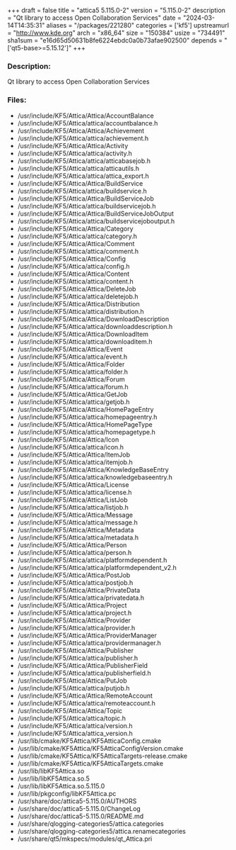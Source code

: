 +++
draft = false
title = "attica5 5.115.0-2"
version = "5.115.0-2"
description = "Qt library to access Open Collaboration Services"
date = "2024-03-14T14:35:31"
aliases = "/packages/221280"
categories = ['kf5']
upstreamurl = "http://www.kde.org"
arch = "x86_64"
size = "150384"
usize = "734491"
sha1sum = "e16d65d50631b8fe6224ebdc0a0b73afae902500"
depends = "['qt5-base>=5.15.12']"
+++
### Description: 
Qt library to access Open Collaboration Services

### Files: 
* /usr/include/KF5/Attica/Attica/AccountBalance
* /usr/include/KF5/Attica/attica/accountbalance.h
* /usr/include/KF5/Attica/Attica/Achievement
* /usr/include/KF5/Attica/attica/achievement.h
* /usr/include/KF5/Attica/Attica/Activity
* /usr/include/KF5/Attica/attica/activity.h
* /usr/include/KF5/Attica/attica/atticabasejob.h
* /usr/include/KF5/Attica/attica/atticautils.h
* /usr/include/KF5/Attica/attica/attica_export.h
* /usr/include/KF5/Attica/Attica/BuildService
* /usr/include/KF5/Attica/attica/buildservice.h
* /usr/include/KF5/Attica/Attica/BuildServiceJob
* /usr/include/KF5/Attica/attica/buildservicejob.h
* /usr/include/KF5/Attica/Attica/BuildServiceJobOutput
* /usr/include/KF5/Attica/attica/buildservicejoboutput.h
* /usr/include/KF5/Attica/Attica/Category
* /usr/include/KF5/Attica/attica/category.h
* /usr/include/KF5/Attica/Attica/Comment
* /usr/include/KF5/Attica/attica/comment.h
* /usr/include/KF5/Attica/Attica/Config
* /usr/include/KF5/Attica/attica/config.h
* /usr/include/KF5/Attica/Attica/Content
* /usr/include/KF5/Attica/attica/content.h
* /usr/include/KF5/Attica/Attica/DeleteJob
* /usr/include/KF5/Attica/attica/deletejob.h
* /usr/include/KF5/Attica/Attica/Distribution
* /usr/include/KF5/Attica/attica/distribution.h
* /usr/include/KF5/Attica/Attica/DownloadDescription
* /usr/include/KF5/Attica/attica/downloaddescription.h
* /usr/include/KF5/Attica/Attica/DownloadItem
* /usr/include/KF5/Attica/attica/downloaditem.h
* /usr/include/KF5/Attica/Attica/Event
* /usr/include/KF5/Attica/attica/event.h
* /usr/include/KF5/Attica/Attica/Folder
* /usr/include/KF5/Attica/attica/folder.h
* /usr/include/KF5/Attica/Attica/Forum
* /usr/include/KF5/Attica/attica/forum.h
* /usr/include/KF5/Attica/Attica/GetJob
* /usr/include/KF5/Attica/attica/getjob.h
* /usr/include/KF5/Attica/Attica/HomePageEntry
* /usr/include/KF5/Attica/attica/homepageentry.h
* /usr/include/KF5/Attica/Attica/HomePageType
* /usr/include/KF5/Attica/attica/homepagetype.h
* /usr/include/KF5/Attica/Attica/Icon
* /usr/include/KF5/Attica/attica/icon.h
* /usr/include/KF5/Attica/Attica/ItemJob
* /usr/include/KF5/Attica/attica/itemjob.h
* /usr/include/KF5/Attica/Attica/KnowledgeBaseEntry
* /usr/include/KF5/Attica/attica/knowledgebaseentry.h
* /usr/include/KF5/Attica/Attica/License
* /usr/include/KF5/Attica/attica/license.h
* /usr/include/KF5/Attica/Attica/ListJob
* /usr/include/KF5/Attica/attica/listjob.h
* /usr/include/KF5/Attica/Attica/Message
* /usr/include/KF5/Attica/attica/message.h
* /usr/include/KF5/Attica/Attica/Metadata
* /usr/include/KF5/Attica/attica/metadata.h
* /usr/include/KF5/Attica/Attica/Person
* /usr/include/KF5/Attica/attica/person.h
* /usr/include/KF5/Attica/attica/platformdependent.h
* /usr/include/KF5/Attica/attica/platformdependent_v2.h
* /usr/include/KF5/Attica/Attica/PostJob
* /usr/include/KF5/Attica/attica/postjob.h
* /usr/include/KF5/Attica/Attica/PrivateData
* /usr/include/KF5/Attica/attica/privatedata.h
* /usr/include/KF5/Attica/Attica/Project
* /usr/include/KF5/Attica/attica/project.h
* /usr/include/KF5/Attica/Attica/Provider
* /usr/include/KF5/Attica/attica/provider.h
* /usr/include/KF5/Attica/Attica/ProviderManager
* /usr/include/KF5/Attica/attica/providermanager.h
* /usr/include/KF5/Attica/Attica/Publisher
* /usr/include/KF5/Attica/attica/publisher.h
* /usr/include/KF5/Attica/Attica/PublisherField
* /usr/include/KF5/Attica/attica/publisherfield.h
* /usr/include/KF5/Attica/Attica/PutJob
* /usr/include/KF5/Attica/attica/putjob.h
* /usr/include/KF5/Attica/Attica/RemoteAccount
* /usr/include/KF5/Attica/attica/remoteaccount.h
* /usr/include/KF5/Attica/Attica/Topic
* /usr/include/KF5/Attica/attica/topic.h
* /usr/include/KF5/Attica/attica/version.h
* /usr/include/KF5/Attica/attica_version.h
* /usr/lib/cmake/KF5Attica/KF5AtticaConfig.cmake
* /usr/lib/cmake/KF5Attica/KF5AtticaConfigVersion.cmake
* /usr/lib/cmake/KF5Attica/KF5AtticaTargets-release.cmake
* /usr/lib/cmake/KF5Attica/KF5AtticaTargets.cmake
* /usr/lib/libKF5Attica.so
* /usr/lib/libKF5Attica.so.5
* /usr/lib/libKF5Attica.so.5.115.0
* /usr/lib/pkgconfig/libKF5Attica.pc
* /usr/share/doc/attica5-5.115.0/AUTHORS
* /usr/share/doc/attica5-5.115.0/ChangeLog
* /usr/share/doc/attica5-5.115.0/README.md
* /usr/share/qlogging-categories5/attica.categories
* /usr/share/qlogging-categories5/attica.renamecategories
* /usr/share/qt5/mkspecs/modules/qt_Attica.pri

